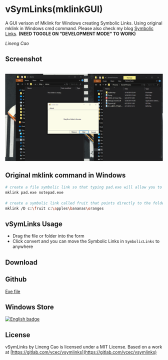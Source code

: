 # vSymLinks(mklinkGUI)

A GUI verison of Mklink for Windows creating Symbolic Links. Using original mklink in Windows cmd command. Please also check my blog [Symbolic Links](https://vince-amazing.com/blog/2018/06/28/symbolic-link/).
**(NEED TOGGLE ON "DEVELOPMENT MODE" TO WORK)**

_Lineng Cao_

## Screenshot
![]()
![](./screenshots/demo.gif)

## Original mklink command in Windows
``` bash
# create a file symbolic link so that typing pad.exe will allow you to launch notepad.exe.
mklink pad.exe notepad.exe

# create a symbolic link called fruit that points directly to the folder oranges.
mklink /D c:\fruit c:\apples\bananas\oranges
```

## vSymLinks Usage
- Drag the file or folder into the form
- Click convert and you can move the Symbolic Links in `SymbolicLinks` to anywhere

## Download
## Github
[Exe file](https://gitlab.com/vcec/vsymlinks/blob/master/vSymlink/bin/Debug/vSymlink.exe)

## Windows Store
<a href='//www.microsoft.com/store/apps/9n4skx6602h2?cid=storebadge&ocid=badge'><img src='https://assets.windowsphone.com/85864462-9c82-451e-9355-a3d5f874397a/English_get-it-from-MS_InvariantCulture_Default.png' alt='English badge' style='width: 284px; height: 104px;'/></a>

## License
vSymLinks by Lineng Cao is licensed under a MIT License.
Based on a work at [https://gitlab.com/vcec/vsymlinks](https://gitlab.com/vcec/vsymlinks)